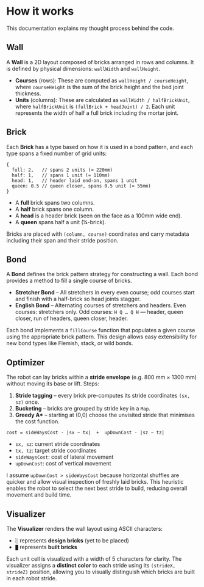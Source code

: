 # How it works

This documentation explains my thought process behind the code.

## Wall

A **Wall** is a 2D layout composed of bricks arranged in rows and columns. It is defined by physical dimensions: `wallWidth` and `wallHeight`.

- **Courses** (rows): These are computed as `wallHeight / courseHeight`, where `courseHeight` is the sum of the brick height and the bed joint thickness.
- **Units** (columns): These are calculated as `wallWidth / halfBrickUnit`, where `halfBrickUnit` is `(fullBrick + headJoint) / 2`. Each unit represents the width of half a full brick including the mortar joint.

## Brick

Each **Brick** has a type based on how it is used in a bond pattern, and each type spans a fixed number of grid units:

```
{
  full: 2,   // spans 2 units (≈ 220mm)
  half: 1,   // spans 1 unit (≈ 110mm)
  head: 1,   // header laid end-on, spans 1 unit
  queen: 0.5 // queen closer, spans 0.5 unit (≈ 55mm)
}
```

- A **full** brick spans two columns.
- A **half** brick spans one column.
- A **head** is a header brick (seen on the face as a 100mm wide end).
- A **queen** spans half a unit (¼-brick).

Bricks are placed with `(column, course)` coordinates and carry metadata including their span and their stride position.

## Bond

A **Bond** defines the brick pattern strategy for constructing a wall. Each bond provides a method to fill a single course of bricks.

- **Stretcher Bond** – All stretchers in every even course; odd courses start and finish with a half-brick so head joints stagger.
- **English Bond** – Alternating courses of stretchers and headers. Even courses: stretchers only. Odd courses: `H Q … Q H` — header, queen closer, run of headers, queen closer, header.

Each bond implements a `fillCourse` function that populates a given course using the appropriate brick pattern. This design allows easy extensibility for new bond types like Flemish, stack, or wild bonds.

## Optimizer

The robot can lay bricks within a **stride envelope** (e.g. 800 mm × 1300 mm) without moving its base or lift.
Steps:

1. **Stride tagging** – every brick pre-computes its stride coordinates `(sx, sz)` once.
2. **Bucketing** – bricks are grouped by stride key in a `Map`.
3. **Greedy A\*** – starting at (0,0) choose the unvisited stride that minimises the cost function.

```
cost = sideWaysCost · |sx − tx|  +  upDownCost · |sz − tz|
```

- `sx, sz`: current stride coordinates
- `tx, tz`: target stride coordinates
- `sideWaysCost`: cost of lateral movement
- `upDownCost`: cost of vertical movement

I assume `upDownCost > sideWaysCost` because horizontal shuffles are quicker and allow visual inspection of freshly laid bricks. This heuristic enables the robot to select the next best stride to build, reducing overall movement and build time.

## Visualizer

The **Visualizer** renders the wall layout using ASCII characters:

- `░` represents **design bricks** (yet to be placed)
- `█` represents **built bricks**

Each unit cell is visualized with a width of 5 characters for clarity. The visualizer assigns a **distinct color** to each stride using its `(strideX, strideZ)` position, allowing you to visually distinguish which bricks are built in each robot stride.
